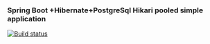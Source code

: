 ### Spring Boot +Hibernate+PostgreSql Hikari pooled simple application

[![Build status](https://travis-ci.org/stoxa/some.svg?master)](https://travis-ci.org/stoxa)
